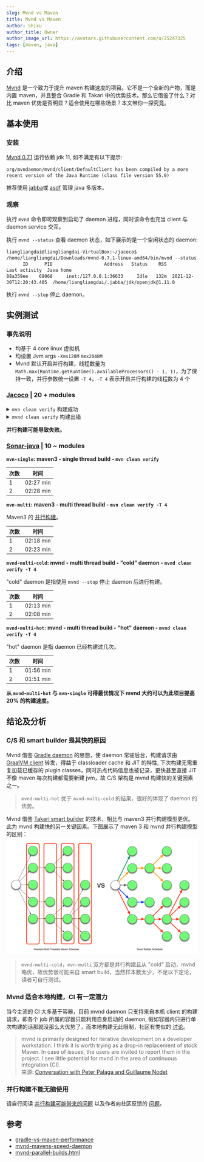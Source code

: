 ```yaml
---
slug: Mvnd vs Maven
title: Mvnd vs Maven
author: Shixu
author_title: Owner
author_image_url: https://avatars.githubusercontent.com/u/25247325
tags: [maven, java]
---
```


<head>
  <title>Head Metadata customized title!</title>
  <meta charSet="utf-8" />
  <meta name="mvnd" content="mvnd, maven" />
</head>

## 介绍
[Mvnd](https://github.com/apache/maven-mvnd) 是一个致力于提升 maven 构建速度的项目。它不是一个全新的产物，而是内置 maven，并且整合 Gradle 和 Takari 中的优势技术。那么它借鉴了什么？对比 maven 优势是否明显？适合使用在哪些场景？本文带你一探究竟。

## 基本使用
### 安装
[Mvnd 0.7.1](https://github.com/apache/maven-mvnd/tree/0.7.1) 运行依赖 jdk 11, 如不满足有以下提示:
```
org/mvndaemon/mvnd/client/DefaultClient has been compiled by a more recent version of the Java Runtime (class file version 55.0)
```
推荐使用 [jabba](https://github.com/shyiko/jabba)或 [asdf](https://github.com/asdf-vm/asdf) 管理 java 多版本。

### 观察
执行 `mvnd` 命令即可观察到启动了 daemon 进程，同时该命令也充当 client 与 daemon service 交互。

执行 `mvnd --status` 查看 daemon 状态，如下展示的是一个空闲状态的 daemon:
```
liangliangdai@liangliangdai-VirtualBox:~/jacoco$ /home/liangliangdai/Downloads/mvnd-0.7.1-linux-amd64/bin/mvnd --status
      ID      PID                   Address   Status    RSS            Last activity  Java home                                                                                                                               
88a359ee    69068     inet:/127.0.0.1:36633     Idle   132m  2021-12-30T12:20:43.405  /home/liangliangdai/.jabba/jdk/openjdk@1.11.0
```
执行 `mvnd --stop` 停止 daemon。

## 实例测试

### 事先说明
- 均基于 4 core linux 虚拟机
- 均设置 Jvm args `-Xms128M` `Xmx2048M`
- Mvnd 默认开启并行构建，线程数量为 `Math.max(Runtime.getRuntime().availableProcessors() - 1, 1)`，为了保持一致，并行参数统一设置 `-T 4`，`-T 4` 表示开启并行构建的线程数为 4 个

### [Jacoco](https://github.com/jacoco/jacoco/tree/v0.8.6) | 20 + modules

<details>
<summary> <code>mvn clean verify</code> 构建成功 </summary>

```text
[INFO] Reactor Summary for root 0.8.6:
[INFO] 
[INFO] JaCoCo ............................................. SUCCESS [  2.454 s]
[INFO] JaCoCo :: Core ..................................... SUCCESS [ 10.961 s]
[INFO] JaCoCo :: Report ................................... SUCCESS [  5.012 s]
[INFO] JaCoCo :: Agent RT ................................. SUCCESS [  2.425 s]
[INFO] JaCoCo :: Agent .................................... SUCCESS [  3.108 s]
[INFO] JaCoCo :: Ant ...................................... SUCCESS [  3.423 s]
[INFO] JaCoCo :: Command Line Interface ................... SUCCESS [  3.536 s]
[INFO] JaCoCo :: Examples ................................. SUCCESS [  3.183 s]
[INFO] JaCoCo :: Maven Plugin ............................. SUCCESS [  6.747 s]
[INFO] JaCoCo :: Tests .................................... SUCCESS [  0.192 s]
[INFO] JaCoCo :: Test :: Core ............................. SUCCESS [  6.984 s]
[INFO] JaCoCo :: Test :: Core :: Validation ............... SUCCESS [  0.049 s]
[INFO] JaCoCo :: Test :: Core :: Validation Java 5 ........ SUCCESS [  3.031 s]
[INFO] JaCoCo :: Test :: Core :: Validation Kotlin ........ SUCCESS [ 11.635 s]
[INFO] JaCoCo :: Test :: Core :: Validation Java 7 ........ SUCCESS [  2.744 s]
[INFO] JaCoCo :: Test :: Core :: Validation Java 8 ........ SUCCESS [  2.680 s]
[INFO] JaCoCo :: Test :: Core :: Validation Groovy ........ SUCCESS [  4.787 s]
[INFO] JaCoCo :: Test :: Core :: Validation Scala ......... SUCCESS [ 10.767 s]
[INFO] JaCoCo :: Test :: Report ........................... SUCCESS [  5.021 s]
[INFO] JaCoCo :: Test :: Agent RT ......................... SUCCESS [  3.188 s]
[INFO] JaCoCo :: Test :: Agent ............................ SUCCESS [  2.288 s]
[INFO] JaCoCo :: Test :: Ant .............................. SUCCESS [  8.807 s]
[INFO] JaCoCo :: Test :: Command Line Interface ........... SUCCESS [  4.286 s]
[INFO] JaCoCo :: Test :: Examples ......................... SUCCESS [ 17.863 s]
[INFO] JaCoCo :: Test :: Maven Plugin ..................... SUCCESS [01:59 min]
[INFO] JaCoCo :: Documentation ............................ SUCCESS [ 11.561 s]
[INFO] JaCoCo :: Distribution ............................. SUCCESS [  1.810 s]
[INFO] root ............................................... SUCCESS [  0.034 s]
[INFO] ------------------------------------------------------------------------
[INFO] BUILD SUCCESS
[INFO] ------------------------------------------------------------------------
[INFO] Total time:  04:18 min
```

</details>

<details>
<summary> <code>mvnd clean verify</code> 构建出错 </summary>

```text
[ERROR] Failed to execute goal org.apache.maven.plugins:maven-plugin-plugin:3.6.0:report (report) on project jacoco-maven-plugin: Execution report of goal org.apache.maven.plugins:maven-plugin-plugin:3.6.0:report failed: A required class was missing while executing org.apache.maven.plugins:maven-plugin-plugin:3.6.0:report: org/jacoco/report/check/IViolationsOutput
[ERROR] -----------------------------------------------------
[ERROR] realm =    plugin>org.apache.maven.plugins:maven-plugin-plugin:3.6.0
[ERROR] strategy = org.codehaus.plexus.classworlds.strategy.SelfFirstStrategy
[ERROR] urls[0] = file:/home/liangliangdai/.m2/repository/org/apache/maven/plugins/maven-plugin-plugin/3.6.0/maven-plugin-plugin-3.6.0.jar
[ERROR] urls[1] = file:/home/liangliangdai/.m2/repository/org/ow2/asm/asm/7.1/asm-7.1.jar
[ERROR] urls[2] = file:/home/liangliangdai/.m2/repository/org/sonatype/aether/aether-util/1.7/aether-util-1.7.jar
[ERROR] urls[3] = file:/home/liangliangdai/.m2/repository/org/sonatype/plexus/plexus-sec-dispatcher/1.3/plexus-sec-dispatcher-1.3.jar
[ERROR] urls[4] = file:/home/liangliangdai/.m2/repository/org/sonatype/plexus/plexus-cipher/1.4/plexus-cipher-1.4.jar
[ERROR] urls[5] = file:/home/liangliangdai/.m2/repository/org/codehaus/plexus/plexus-interpolation/1.14/plexus-interpolation-1.14.jar
[ERROR] urls[6] = file:/home/liangliangdai/.m2/repository/org/sonatype/sisu/sisu-inject-bean/1.4.2/sisu-inject-bean-1.4.2.jar
[ERROR] urls[7] = file:/home/liangliangdai/.m2/repository/org/sonatype/sisu/sisu-guice/2.1.7/sisu-guice-2.1.7-noaop.jar
[ERROR] urls[8] = file:/home/liangliangdai/.m2/repository/org/codehaus/plexus/plexus-component-annotations/1.5.5/plexus-component-annotations-1.5.5.jar
[ERROR] urls[9] = file:/home/liangliangdai/.m2/repository/org/apache/maven/plugin-tools/maven-plugin-tools-api/3.6.0/maven-plugin-tools-api-3.6.0.jar
[ERROR] urls[10] = file:/home/liangliangdai/.m2/repository/org/apache/maven/plugin-tools/maven-plugin-tools-generators/3.6.0/maven-plugin-tools-generators-3.6.0.jar
[ERROR] urls[11] = file:/home/liangliangdai/.m2/repository/org/ow2/asm/asm-commons/7.0/asm-commons-7.0.jar
[ERROR] urls[12] = file:/home/liangliangdai/.m2/repository/org/ow2/asm/asm-tree/7.0/asm-tree-7.0.jar
[ERROR] urls[13] = file:/home/liangliangdai/.m2/repository/org/ow2/asm/asm-analysis/7.0/asm-analysis-7.0.jar
[ERROR] urls[14] = file:/home/liangliangdai/.m2/repository/net/sf/jtidy/jtidy/r938/jtidy-r938.jar
[ERROR] urls[15] = file:/home/liangliangdai/.m2/repository/org/apache/maven/plugin-tools/maven-plugin-tools-java/3.6.0/maven-plugin-tools-java-3.6.0.jar
[ERROR] urls[16] = file:/home/liangliangdai/.m2/repository/com/thoughtworks/qdox/qdox/2.0-M5/qdox-2.0-M5.jar
[ERROR] urls[17] = file:/home/liangliangdai/.m2/repository/org/apache/maven/plugin-tools/maven-plugin-tools-annotations/3.6.0/maven-plugin-tools-annotations-3.6.0.jar
[ERROR] urls[18] = file:/home/liangliangdai/.m2/repository/org/codehaus/plexus/plexus-archiver/3.6.0/plexus-archiver-3.6.0.jar
[ERROR] urls[19] = file:/home/liangliangdai/.m2/repository/org/codehaus/plexus/plexus-io/3.0.1/plexus-io-3.0.1.jar
[ERROR] urls[20] = file:/home/liangliangdai/.m2/repository/commons-io/commons-io/2.6/commons-io-2.6.jar
[ERROR] urls[21] = file:/home/liangliangdai/.m2/repository/org/apache/commons/commons-compress/1.16.1/commons-compress-1.16.1.jar
[ERROR] urls[22] = file:/home/liangliangdai/.m2/repository/org/objenesis/objenesis/2.6/objenesis-2.6.jar
[ERROR] urls[23] = file:/home/liangliangdai/.m2/repository/org/iq80/snappy/snappy/0.4/snappy-0.4.jar
[ERROR] urls[24] = file:/home/liangliangdai/.m2/repository/org/tukaani/xz/1.8/xz-1.8.jar
[ERROR] urls[25] = file:/home/liangliangdai/.m2/repository/org/apache/maven/plugin-tools/maven-plugin-annotations/3.6.0/maven-plugin-annotations-3.6.0.jar
[ERROR] urls[26] = file:/home/liangliangdai/.m2/repository/org/apache/maven/doxia/doxia-sink-api/1.4/doxia-sink-api-1.4.jar
[ERROR] urls[27] = file:/home/liangliangdai/.m2/repository/org/apache/maven/doxia/doxia-logging-api/1.4/doxia-logging-api-1.4.jar
[ERROR] urls[28] = file:/home/liangliangdai/.m2/repository/org/apache/maven/doxia/doxia-site-renderer/1.4/doxia-site-renderer-1.4.jar
[ERROR] urls[29] = file:/home/liangliangdai/.m2/repository/org/apache/maven/doxia/doxia-core/1.4/doxia-core-1.4.jar
[ERROR] urls[30] = file:/home/liangliangdai/.m2/repository/xerces/xercesImpl/2.9.1/xercesImpl-2.9.1.jar
[ERROR] urls[31] = file:/home/liangliangdai/.m2/repository/xml-apis/xml-apis/1.3.04/xml-apis-1.3.04.jar
[ERROR] urls[32] = file:/home/liangliangdai/.m2/repository/org/apache/httpcomponents/httpclient/4.0.2/httpclient-4.0.2.jar
[ERROR] urls[33] = file:/home/liangliangdai/.m2/repository/commons-codec/commons-codec/1.3/commons-codec-1.3.jar
[ERROR] urls[34] = file:/home/liangliangdai/.m2/repository/org/apache/httpcomponents/httpcore/4.0.1/httpcore-4.0.1.jar
[ERROR] urls[35] = file:/home/liangliangdai/.m2/repository/org/apache/maven/doxia/doxia-decoration-model/1.4/doxia-decoration-model-1.4.jar
[ERROR] urls[36] = file:/home/liangliangdai/.m2/repository/org/apache/maven/doxia/doxia-module-xhtml/1.4/doxia-module-xhtml-1.4.jar
[ERROR] urls[37] = file:/home/liangliangdai/.m2/repository/org/apache/maven/doxia/doxia-module-fml/1.4/doxia-module-fml-1.4.jar
[ERROR] urls[38] = file:/home/liangliangdai/.m2/repository/org/codehaus/plexus/plexus-i18n/1.0-beta-7/plexus-i18n-1.0-beta-7.jar
[ERROR] urls[39] = file:/home/liangliangdai/.m2/repository/org/apache/velocity/velocity-tools/2.0/velocity-tools-2.0.jar
[ERROR] urls[40] = file:/home/liangliangdai/.m2/repository/commons-beanutils/commons-beanutils/1.7.0/commons-beanutils-1.7.0.jar
[ERROR] urls[41] = file:/home/liangliangdai/.m2/repository/commons-digester/commons-digester/1.8/commons-digester-1.8.jar
[ERROR] urls[42] = file:/home/liangliangdai/.m2/repository/commons-chain/commons-chain/1.1/commons-chain-1.1.jar
[ERROR] urls[43] = file:/home/liangliangdai/.m2/repository/commons-logging/commons-logging/1.1/commons-logging-1.1.jar
[ERROR] urls[44] = file:/home/liangliangdai/.m2/repository/javax/servlet/servlet-api/2.3/servlet-api-2.3.jar
[ERROR] urls[45] = file:/home/liangliangdai/.m2/repository/dom4j/dom4j/1.1/dom4j-1.1.jar
[ERROR] urls[46] = file:/home/liangliangdai/.m2/repository/oro/oro/2.0.8/oro-2.0.8.jar
[ERROR] urls[47] = file:/home/liangliangdai/.m2/repository/sslext/sslext/1.2-0/sslext-1.2-0.jar
[ERROR] urls[48] = file:/home/liangliangdai/.m2/repository/org/apache/struts/struts-core/1.3.8/struts-core-1.3.8.jar
[ERROR] urls[49] = file:/home/liangliangdai/.m2/repository/antlr/antlr/2.7.2/antlr-2.7.2.jar
[ERROR] urls[50] = file:/home/liangliangdai/.m2/repository/org/apache/struts/struts-taglib/1.3.8/struts-taglib-1.3.8.jar
[ERROR] urls[51] = file:/home/liangliangdai/.m2/repository/org/apache/struts/struts-tiles/1.3.8/struts-tiles-1.3.8.jar
[ERROR] urls[52] = file:/home/liangliangdai/.m2/repository/commons-collections/commons-collections/3.2.1/commons-collections-3.2.1.jar
[ERROR] urls[53] = file:/home/liangliangdai/.m2/repository/org/apache/maven/reporting/maven-reporting-impl/2.3/maven-reporting-impl-2.3.jar
[ERROR] urls[54] = file:/home/liangliangdai/.m2/repository/backport-util-concurrent/backport-util-concurrent/3.1/backport-util-concurrent-3.1.jar
[ERROR] urls[55] = file:/home/liangliangdai/.m2/repository/org/apache/maven/shared/maven-shared-utils/0.6/maven-shared-utils-0.6.jar
[ERROR] urls[56] = file:/home/liangliangdai/.m2/repository/com/google/code/findbugs/jsr305/2.0.1/jsr305-2.0.1.jar
[ERROR] urls[57] = file:/home/liangliangdai/.m2/repository/commons-validator/commons-validator/1.3.1/commons-validator-1.3.1.jar
[ERROR] urls[58] = file:/home/liangliangdai/.m2/repository/org/apache/maven/reporting/maven-reporting-api/3.0/maven-reporting-api-3.0.jar
[ERROR] urls[59] = file:/home/liangliangdai/.m2/repository/org/codehaus/plexus/plexus-utils/3.0.20/plexus-utils-3.0.20.jar
[ERROR] urls[60] = file:/home/liangliangdai/.m2/repository/org/codehaus/plexus/plexus-velocity/1.1.8/plexus-velocity-1.1.8.jar
[ERROR] urls[61] = file:/home/liangliangdai/.m2/repository/junit/junit/3.8.1/junit-3.8.1.jar
[ERROR] urls[62] = file:/home/liangliangdai/.m2/repository/org/apache/maven/surefire/maven-surefire-common/2.19.1/maven-surefire-common-2.19.1.jar
[ERROR] urls[63] = file:/home/liangliangdai/.m2/repository/org/apache/maven/surefire/surefire-api/2.19.1/surefire-api-2.19.1.jar
[ERROR] urls[64] = file:/home/liangliangdai/.m2/repository/org/apache/maven/surefire/surefire-booter/2.19.1/surefire-booter-2.19.1.jar
[ERROR] urls[65] = file:/home/liangliangdai/.m2/repository/org/apache/commons/commons-lang3/3.1/commons-lang3-3.1.jar
[ERROR] urls[66] = file:/home/liangliangdai/.m2/repository/org/apache/velocity/velocity/1.7/velocity-1.7.jar
[ERROR] urls[67] = file:/home/liangliangdai/.m2/repository/commons-lang/commons-lang/2.4/commons-lang-2.4.jar
[ERROR] Number of foreign imports: 1
[ERROR] import: Entry[import  from realm ClassRealm[maven.api, parent: null]]
[ERROR] 
[ERROR] -----------------------------------------------------
[ERROR] : org.jacoco.report.check.IViolationsOutput
[ERROR] -> [Help 1]
```
</details>

**并行构建可能导致失败。**

### [Sonar-java](https://github.com/SonarSource/sonar-java/tree/6.7.0.23054) | 10 ~ modules

**`mvn-single`: maven3 - single thread build - `mvn clean verify`**

| 次数 | 时间 |
| ------ | ------ |
| 1| 02:27 min|
| 2| 02:28 min|

**`mvn-multi`: maven3 - multi thread build - `mvn clean verify -T 4`**

Maven3 的 [并行构建](https://cwiki.apache.org/confluence/display/MAVEN/Parallel+builds+in+Maven+3)。

| 次数 | 时间 |
| ------ | ------ |
| 1| 02:18 min |
| 2| 02:23 min |

**`mvnd-multi-cold`: mvnd - multi thread build - "cold" daemon - `mvnd clean verify -T 4`**

"cold" daemon 是指使用 `mvnd --stop` 停止 daemon 后进行构建。

| 次数 | 时间 |
| ------ | ------ |
| 1| 02:13 min |
| 2| 02:08 min |

**`mvnd-multi-hot`: mvnd - multi thread build - "hot" daemon - `mvnd clean verify -T 4`**

"hot" daemon 是指 daemon 已经构建过几次。

| 次数 | 时间 |
| ------ | ------ |
| 1| 01:56 min |
| 2| 01:51 min |

**从 `mvnd-multi-hot` 与 `mvn-single` 可得最优情况下 mvnd 大约可以为此项目提高 20% 的构建速度。**

## 结论及分析

### C/S 和 smart builder 是其快的原因

Mvnd 借鉴 [Gradle daemon](https://docs.gradle.org/current/userguide/gradle_daemon.html) 的思想，使 daemon 常驻后台，构建请求由 [GraalVM client](https://www.graalvm.org/) 转发，得益于 classloader cache 和 JIT 的特性, 下次构建无需重复加载已缓存的 plugin classes，同时热点代码信息也被记录，更快甚至直接 JIT不像 maven 每次构建都需要新建 jvm，故 C/S 架构是 mvnd 构建快的关键因素之一。

> `mvnd-multi-hot` 优于 `mvnd-multi-cold` 的结果，很好的体现了 daemon 的优势。

Mvnd 借鉴 [Takari smart builder](http://takari.io/book/30-team-maven.html#takari-smart-builder) 的技术，相比与 maven3 并行构建模型更优。此为 mvnd 构建快的另一关键因素。下图展示了 maven 3 和 mvnd 并行构建模型的区别：
![smartbuilder.png](img/smartbuilder.png)

> `mvnd-multi-cold`，`mvn-multi`  双方都是并行构建且从 "cold" 启动，mvnd 略优，故优势很可能来自 smart build，当然样本数太少，不足以下定论，读者可自行测试。

### Mvnd 适合本地构建，CI 有一定潜力

当今主流的 CI 大多基于容器，目前 mvnd daemon 只支持来自本机 client 的构建请求，即各个 job 所属的容器只能利用自身启动的 daemon, 假如容器内只进行单次构建的话那就没那么大优势了，而本地构建无此限制，社区有类似的 [讨论](https://github.com/apache/maven-mvnd/issues/496)。

> mvnd is primarily designed for iterative development on a developer workstation. I think it is worth trying as a drop-in replacement of stock Maven. In case of issues, the users are invited to report them in the project. I see little potential for mvnd in the area of continuous integration (CI). <br/> 来源: [Conversation with Peter Palaga and Guillaume Nodet ](https://www.infoq.com/news/2020/12/mvnd-mavens-speed-daemon/)

### 并行构建不能无脑使用

请自行阅读 [并行构建可能带来的问题](https://peter.palaga.org/2021/01/12/mvnd-solving-common-issues-of-parallel-builds.html) 以及作者向社区反馈的 [问题](https://github.com/apache/maven-mvnd/issues/558)。

## 参考
- [gradle-vs-maven-performance](https://gradle.org/gradle-vs-maven-performance/)
- [mvnd-mavens-speed-daemon](https://www.infoq.com/news/2020/12/mvnd-mavens-speed-daemon/)
- [mvnd-parallel-builds.html](https://peter.palaga.org/2021/01/11/mvnd-parallel-builds.html#smart_builder_by_default)